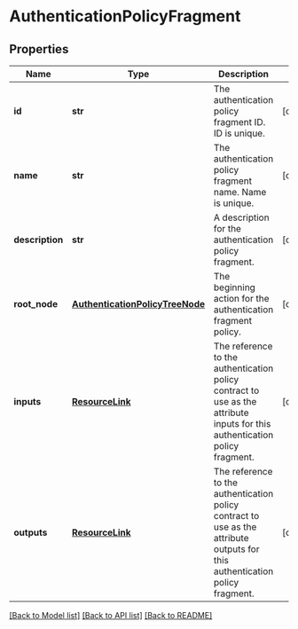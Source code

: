 # AuthenticationPolicyFragment

## Properties
Name | Type | Description | Notes
------------ | ------------- | ------------- | -------------
**id** | **str** | The authentication policy fragment ID. ID is unique. | [optional] 
**name** | **str** | The authentication policy fragment name. Name is unique. | [optional] 
**description** | **str** | A description for the authentication policy fragment. | [optional] 
**root_node** | [**AuthenticationPolicyTreeNode**](AuthenticationPolicyTreeNode.md) | The beginning action for the authentication fragment policy. | [optional] 
**inputs** | [**ResourceLink**](ResourceLink.md) | The reference to the authentication policy contract to use as the attribute inputs for this authentication policy fragment. | [optional] 
**outputs** | [**ResourceLink**](ResourceLink.md) | The reference to the authentication policy contract to use as the attribute outputs for this authentication policy fragment. | [optional] 

[[Back to Model list]](../README.md#documentation-for-models) [[Back to API list]](../README.md#documentation-for-api-endpoints) [[Back to README]](../README.md)


